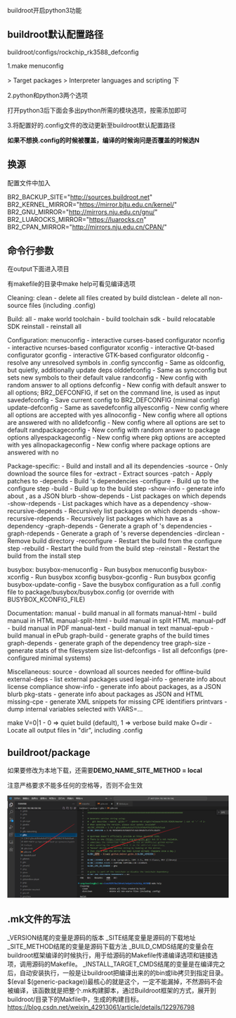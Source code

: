 buildroot开启python3功能

##   buildroot默认配置路径

  buildroot/configs/rockchip_rk3588_defconfig

1.make menuconfig

 \> Target packages > Interpreter languages and scripting 下

2.python和python3两个选项

 打开python3后下面会多出python所需的模块选项，按需添加即可

3.将配置好的.config文件的改动更新至buildroot默认配置路径

**如果不想换.config的时候被覆盖，编译的时候询问是否覆盖的时候选N**



## 换源

配置文件中加入

BR2_BACKUP_SITE="http://sources.buildroot.net"
BR2_KERNEL_MIRROR="https://mirror.bjtu.edu.cn/kernel/"
BR2_GNU_MIRROR="http://mirrors.nju.edu.cn/gnu/"
BR2_LUAROCKS_MIRROR="https://luarocks.cn"
BR2_CPAN_MIRROR="http://mirrors.nju.edu.cn/CPAN/"



## 命令行参数

在output下面进入项目

有makefile的目录中make help可看见编译选项

Cleaning:
  clean                  - delete all files created by build
  distclean              - delete all non-source files (including .config)

Build:
  all                    - make world
  toolchain              - build toolchain
  sdk                    - build relocatable SDK
  reinstall              - reinstall all

Configuration:
  menuconfig             - interactive curses-based configurator
  nconfig                - interactive ncurses-based configurator
  xconfig                - interactive Qt-based configurator
  gconfig                - interactive GTK-based configurator
  oldconfig              - resolve any unresolved symbols in .config
  syncconfig             - Same as oldconfig, but quietly, additionally update deps
  olddefconfig           - Same as syncconfig but sets new symbols to their default value
  randconfig             - New config with random answer to all options
  defconfig              - New config with default answer to all options;
                             BR2_DEFCONFIG, if set on the command line, is used as input
  savedefconfig          - Save current config to BR2_DEFCONFIG (minimal config)
  update-defconfig       - Same as savedefconfig
  allyesconfig           - New config where all options are accepted with yes
  allnoconfig            - New config where all options are answered with no
  alldefconfig           - New config where all options are set to default
  randpackageconfig      - New config with random answer to package options
  allyespackageconfig    - New config where pkg options are accepted with yes
  allnopackageconfig     - New config where package options are answered with no

Package-specific:
  <pkg>                  - Build and install <pkg> and all its dependencies
  <pkg>-source           - Only download the source files for <pkg>
  <pkg>-extract          - Extract <pkg> sources
  <pkg>-patch            - Apply patches to <pkg>
  <pkg>-depends          - Build <pkg>'s dependencies
  <pkg>-configure        - Build <pkg> up to the configure step
  <pkg>-build            - Build <pkg> up to the build step
  <pkg>-show-info        - generate info about <pkg>, as a JSON blurb
  <pkg>-show-depends     - List packages on which <pkg> depends
  <pkg>-show-rdepends    - List packages which have <pkg> as a dependency
  <pkg>-show-recursive-depends
                         - Recursively list packages on which <pkg> depends
    <pkg>-show-recursive-rdepends
                                                  - Recursively list packages which have <pkg> as a dependency
      <pkg>-graph-depends    - Generate a graph of <pkg>'s dependencies
      <pkg>-graph-rdepends   - Generate a graph of <pkg>'s reverse dependencies
      <pkg>-dirclean         - Remove <pkg> build directory
      <pkg>-reconfigure      - Restart the build from the configure step
      <pkg>-rebuild          - Restart the build from the build step
      <pkg>-reinstall        - Restart the build from the install step

busybox:
  busybox-menuconfig     - Run busybox menuconfig
  busybox-xconfig        - Run busybox xconfig
  busybox-gconfig        - Run busybox gconfig
  busybox-update-config  - Save the busybox configuration as a full .config file
                             to package/busybox/busybox.config
                             (or override with BUSYBOX_KCONFIG_FILE)

Documentation:
  manual                 - build manual in all formats
  manual-html            - build manual in HTML
  manual-split-html      - build manual in split HTML
  manual-pdf             - build manual in PDF
  manual-text            - build manual in text
  manual-epub            - build manual in ePub
  graph-build            - generate graphs of the build times
  graph-depends          - generate graph of the dependency tree
  graph-size             - generate stats of the filesystem size
  list-defconfigs        - list all defconfigs (pre-configured minimal systems)

Miscellaneous:
  source                 - download all sources needed for offline-build
  external-deps          - list external packages used
  legal-info             - generate info about license compliance
  show-info              - generate info about packages, as a JSON blurb
  pkg-stats              - generate info about packages as JSON and HTML
  missing-cpe            - generate XML snippets for missing CPE identifiers
  printvars              - dump internal variables selected with VARS=...

  make V=0|1             - 0 => quiet build (default), 1 => verbose build
  make O=dir             - Locate all output files in "dir", including .config



## buildroot/package

如果要修改为本地下载，还需要**DEMO_NAME_SITE_METHOD = local**

注意严格要求不能多任何的空格等，否则不会生效

![image-20230703165649311](image/buildroot.assets/image-20230703165649311.png)



## .mk文件的写法

_VERSION结尾的变量是源码的版本
_SITE结尾变量是源码的下载地址
_SITE_METHOD结尾的变量是源码下载方法
_BUILD_CMDS结尾的变量会在buildroot框架编译的时候执行，用于给源码的Makefile传递编译选项和链接选项，调用源码的Makefile。
_INSTALL_TARGET_CMDS结尾的变量是在编译完之后，自动安装执行，一般是让buildroot把编译出来的的bin或lib拷贝到指定目录。
$(eval $(generic-package))最核心的就是这个，一定不能漏掉，不然源码不会被编译，该函数就是把整个.mk构建脚本，通过Buildroot框架的方式，展开到buildroot/目录下的Makfile中，生成的构建目标。
https://blog.csdn.net/weixin_42913061/article/details/122976798
